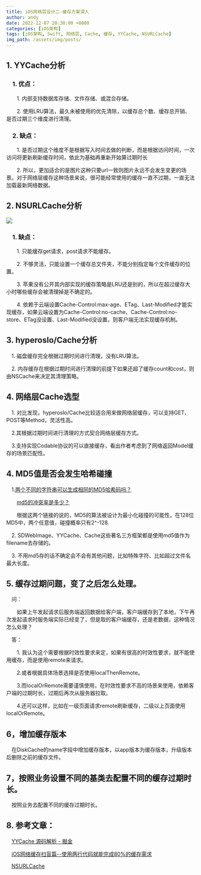 ```yaml
---
title: iOS网络层设计二-缓存方案深入
author: andy
date: 2022-12-07 20:30:00 +0800
categories: [iOS架构]
tags: [iOS架构, Swift, 网络层, Cache, 缓存, YYCache, NSURLCache]
img_path: /assets/img/posts/
---
```


## 1. YYCache分析
### &emsp;1. 优点：

&emsp;&emsp;1. 内部支持数据库存储、文件存储、或混合存储。

&emsp;&emsp;2. 使用LRU算法，最久未被使用的优先清除，以缓存总个数、缓存总开销、是否过期三个维度进行清理。

### &emsp;2. 缺点：

&emsp;&emsp;1. 是否过期这个维度不是根据写入时间去做的判断，而是根据访问时间，一次访问将更新刷新缓存时间，依此为基础再重新开始算过期时长

&emsp;&emsp;2. 所以，更加适合的是图片这种只要url一致则图片永远不会发生变更的场景。对于网络层缓存这种场景来说，很可能经常使用的缓存一直不过期，一直无法加载最新网络数据。

## 2. NSURLCache分析

![](NSURLCache.png)

### &emsp;1. 缺点：

&emsp;&emsp;1. 只能缓存get请求，post请求不能缓存。

&emsp;&emsp;2. 不够灵活，只能设置一个缓存总文件夹，不能分别指定每个文件缓存的位置。

&emsp;&emsp;3. 苹果没有公开其内部实现的缓存策略是LRU还是别的，所以在超过缓存大小时哪些缓存会被清理掉是不确定的。

&emsp;&emsp;4. 依赖于云端设置Cache-Control:max-age、ETag、Last-Modified才能实现缓存，如果云端设置为Cache-Control:no-cache、Cache-Control:no-store、ETag没设置、Last-Modified没设置，则客户端无法实现缓存机制。

## 3. hyperoslo/Cache分析

&emsp;1. 磁盘缓存完全根据过期时间进行清理，没有LRU算法。

&emsp;2. 内存缓存在根据过期时间进行清理的前提下如果还超了缓存count和cost，则由NSCache来决定其清理策略。

## 4. 网络层Cache选型

&emsp;1. 对比发现，hyperoslo/Cache比较适合用来做网络层缓存，可以支持GET、POST等Method，灵活性高。

&emsp;2.其根据过期时间进行清理的方式契合网络层缓存方式。

&emsp;3.支持实现Codable协议的可以直接缓存，看出作者考虑到了网络返回Model缓存的场景匹配性。

## 4. MD5值是否会发生哈希碰撞
&emsp;1.[两个不同的字符串可以生成相同的MD5哈希码吗？](https://www.javaroad.cn/questions/130314)

&emsp;&emsp;[md5的冲突率是多少？](https://www.it1352.com/558448.html)

&emsp;&emsp;根据这两个链接的说的，MD5的算法被设计为最小化碰撞的可能性，在128位MD5中，两个任意值，碰撞概率只有2^-128.

&emsp;2. SDWebImage、YYCache、Cache这些著名三方框架都是使用md5值作为filename去存储的。

&emsp;3. 不用md5存的话不确定会不会有其他问题，比如特殊字符、比如超过文件名最大长度。

## 5. 缓存过期问题，变了之后怎么处理。
&emsp;问：

&emsp;&emsp;如果上午发起请求后服务端返回数据给客户端，客户端缓存到了本地，下午再次发起请求时服务端实际已经变了，但是取的客户端缓存，还是老数据，这种情况怎么处理？

&emsp;答：

&emsp;&emsp;1. 我认为这个需要根据时效性要求来定，如果有很高的时效性要求，就不能使用缓存，而是使用remote来请求。

&emsp;&emsp;2.或者根据具体场景选择是否使用localThenRemote。

&emsp;&emsp;3.而localOrRemote需要谨慎使用，在时效性要求不高的场景来使用，依赖客户端的过期时长，过期后再次从服务器拉取。

&emsp;&emsp;4.还可以这样，比如在一级页面请求remote刷新缓存，二级以上页面使用localOrRemote。

## 6，增加缓存版本
&emsp;在DiskCache的name字段中增加缓存版本，以app版本为缓存版本，升级版本后删除之前的缓存文件。

## 7，按照业务设置不同的基类去配置不同的缓存过期时长。
&emsp;按照业务去配置不同的缓存过期时长。

## 8. 参考文章：

&emsp;[YYCache 源码解析 - 掘金](https://juejin.cn/post/6844903554214264840) 

&emsp;[iOS网络缓存扫盲篇--使用两行代码就能完成80%的缓存需求](https://www.jianshu.com/p/fb5aaeac06ef)

&emsp;[NSURLCache](https://www.jianshu.com/p/b4488c53225a)
